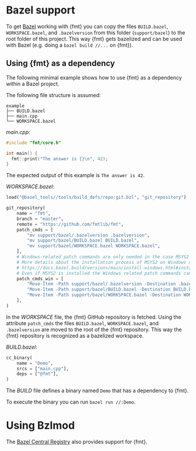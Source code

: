 # Bazel support

To get [Bazel](https://bazel.build/) working with {fmt} you can copy the files `BUILD.bazel`, `WORKSPACE.bazel`, and `.bazelversion` from this folder (`support/bazel`) to the root folder of this project. This way {fmt} gets bazelized and can be used with Bazel (e.g. doing a `bazel build //...` on {fmt}). 

## Using {fmt} as a dependency

The following minimal example shows how to use {fmt} as a dependency within a Bazel project.

The following file structure is assumed:

```
example
├── BUILD.bazel
├── main.cpp
└── WORKSPACE.bazel
```

*main.cpp*:

```c++
#include "fmt/core.h"

int main() {
  fmt::print("The answer is {}\n", 42);
}
```

The expected output of this example is `The answer is 42`.

*WORKSPACE.bazel*:

```python
load("@bazel_tools//tools/build_defs/repo:git.bzl", "git_repository")

git_repository(
    name = "fmt",
    branch = "master",
    remote = "https://github.com/fmtlib/fmt",
    patch_cmds = [
        "mv support/bazel/.bazelversion .bazelversion",
        "mv support/bazel/BUILD.bazel BUILD.bazel",
        "mv support/bazel/WORKSPACE.bazel WORKSPACE.bazel",
    ],
    # Windows-related patch commands are only needed in the case MSYS2 is not installed.
    # More details about the installation process of MSYS2 on Windows systems can be found here:
    # https://docs.bazel.build/versions/main/install-windows.html#installing-compilers-and-language-runtimes
    # Even if MSYS2 is installed the Windows related patch commands can still be used.
    patch_cmds_win = [
        "Move-Item -Path support/bazel/.bazelversion -Destination .bazelversion",
        "Move-Item -Path support/bazel/BUILD.bazel -Destination BUILD.bazel",
        "Move-Item -Path support/bazel/WORKSPACE.bazel -Destination WORKSPACE.bazel",
    ],
)
```

In the *WORKSPACE* file, the {fmt} GitHub repository is fetched. Using the attribute `patch_cmds` the  files `BUILD.bazel`, `WORKSPACE.bazel`, and `.bazelversion` are moved to the root of the {fmt} repository. This way the {fmt} repository is recognized as a bazelized workspace. 

*BUILD.bazel*:

```python
cc_binary(
    name = "Demo",
    srcs = ["main.cpp"],
    deps = ["@fmt"],
)
```

The *BUILD* file defines a binary named `Demo` that has a dependency to {fmt}.

To execute the binary you can run `bazel run //:Demo`.

# Using Bzlmod

The [Bazel Central Registry](https://github.com/bazelbuild/bazel-central-registry/tree/main/modules/fmt) also provides support for {fmt}.
